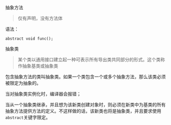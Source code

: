 

抽象方法

> 仅有声明，没有方法体

语法：

`abstract void func();`



抽象类

> 某个类以通用接口建立起一种可表示所有导出类共同部分的形式。这个类称作抽象基类或抽象类

包含抽象方法的类叫抽象类。如果一个类包含一个或多个抽象方法，那么该类必须被限定为抽象的。



当对抽象类实例化时，编译器会报错；

当从一个抽象类继承，并且想为该新类创建对象时，则必须在新类中为基类的所有抽象方法提供方法的定义。不这样做的话，该新类也将是抽象类，并且要求使用`abstract`关键字限定。

